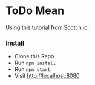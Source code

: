 # ToDo Mean

Using [this](https://scotch.io/tutorials/creating-a-single-page-todo-app-with-node-and-angular) tutorial from Scotch.io.

### Install
- Clone this Repo
- Run `npm install`
- Run `npm start`
- Visit [http://localhost:8080](http://localhost:8080)
